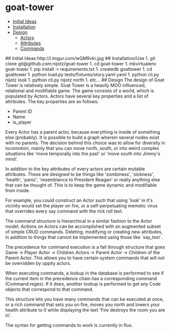 goat-tower
==========

* [Initial Ideas](#whiteboard)
* [Installation](#install)
* [Design](#design)
    * [Actors](#actors)
    * [Attributes](#attributes)
    * [Commands](#commands)


<a name="whiteboard" />
## Initial Ideas
http://i.imgur.com/wQM9vkr.jpg

<a name="install" />
## Installation/Use
1. git clone git@github.com:nijotz/goat-tower
1. cd goat-tower
1. mkvirtualenv goat-tower
1. pip install -r requirements.txt
1. createdb goattower
1. cd goattower
1. python load.py tests/fixtures/story.yaml yaml
1. python cli.py nijotz look
1. python cli.py nijotz north
1. etc...

<a name="design" />
## Design
The design of Goat Tower is relatively simple. Goat Tower is a heavily MOO
influenced, relational and modifiable game.

<a name="actors" />
The game consists of a world, which is populated by Actors. Actors have several
key properties and a list of attributes. The key properties are as follows:

* Parent ID
* Name
* is_player

Every Actor has a parent actor, because everything is inside of something else
(probably). It is possible to build a graph wherein several nodes exist with no
parents. The decision behind this choice was to allow for diversity in
locomotion, mainly that you can move north, south, or into weird complex
situations like 'move temporally into the past' or 'move south into Jimmy's
mind'.

<a name="attributes" />
In addition to the key attributes of every actors are certain mutable
attributes. These are designed to be things like 'zombiness', 'sickness',
'health', 'panic', 'resemblance to President Reagan' or really anything else
that can be thought of. This is to keep the game dynamic and modifiable from
inside.

For example, you could construct an Actor such that using 'look' in it's
vicinity would set the player on fire, or a self-perpetuating memetic virus
that overrides every say command with the rick roll text.

<a name="commands" />
The command structure is hierarchical in a similar fashion to the Actor model.
Actions on Actors can be accomplished with an augmented subset of simple CRUD
commands. Deleting, modifying or creating new attributes, in addition to things
that cannot be implemented using those like `say_text`.

The precedence for command execution is a fall through structure that goes Game
-> Player Actor -> Children Actors -> Parent Actor -> Children of the Parent
Actor. This allows you to have certain system commands that will not be
overridden by uppity actors.

When executing commands, a lookup in the database is performed to see if the
current item in the precedence chain has a corresponding command
(Command.regex). If it does, another lookup is performed to get any Code
objects that correspond to that command.

This structure lets you have many commands that can be executed at once, or a
rich command that sets you on fire, moves you north and lowers your health
attribute to 0 while displaying the text 'Fire destroys the room you are in'.

The syntax for getting commands to work is currently in flux.
